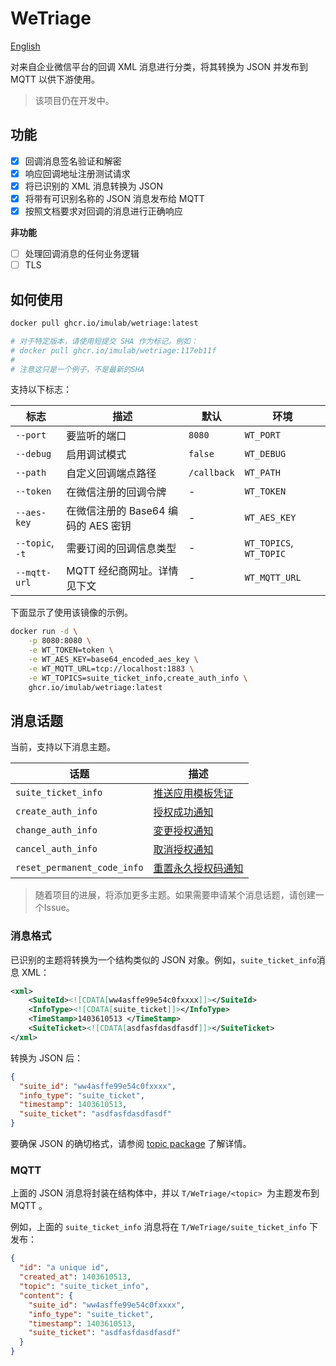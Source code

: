 # WeTriage

[English](./README.md)

对来自企业微信平台的回调 XML 消息进行分类，将其转换为 JSON 并发布到 MQTT 以供下游使用。

>该项目仍在开发中。

## 功能

- [x] 回调消息签名验证和解密
- [x] 响应回调地址注册测试请求
- [x] 将已识别的 XML 消息转换为 JSON
- [x] 将带有可识别名称的 JSON 消息发布给 MQTT
- [x] 按照文档要求对回调的消息进行正确响应

**非功能**
- [ ] 处理回调消息的任何业务逻辑
- [ ] TLS

## 如何使用

```bash
docker pull ghcr.io/imulab/wetriage:latest

# 对于特定版本，请使用短提交 SHA 作为标记。例如：
# docker pull ghcr.io/imulab/wetriage:117eb11f
#
# 注意这只是一个例子，不是最新的SHA
```

支持以下标志：

| 标志              | 描述                       | 默认          | 环境                      |
|-----------------|--------------------------|-------------|-------------------------|
| `--port`        | 要监听的端口                   | `8080`      | `WT_PORT`               |
| `--debug`       | 启用调试模式                   | `false`     | `WT_DEBUG`              |
| `--path`        | 自定义回调端点路径                | `/callback` | `WT_PATH`               |
| `--token`       | 在微信注册的回调令牌               | -           | `WT_TOKEN`              |
| `--aes-key`     | 在微信注册的 Base64 编码的 AES 密钥 | -           | `WT_AES_KEY`            |
| `--topic`, `-t` | 需要订阅的回调信息类型              | -           | `WT_TOPICS`, `WT_TOPIC` |
| `--mqtt-url`    | MQTT 经纪商网址。详情见下文         | -           | `WT_MQTT_URL`           |

下面显示了使用该镜像的示例。

```bash
docker run -d \
    -p 8080:8080 \
    -e WT_TOKEN=token \
    -e WT_AES_KEY=base64_encoded_aes_key \
    -e WT_MQTT_URL=tcp://localhost:1883 \
    -e WT_TOPICS=suite_ticket_info,create_auth_info \
    ghcr.io/imulab/wetriage:latest
```

## 消息话题

当前，支持以下消息主题。

| 话题                          | 描述                                                                                                                        |
|-----------------------------|---------------------------------------------------------------------------------------------------------------------------|
| `suite_ticket_info`         | [推送应用模板凭证](https://developer.work.weixin.qq.com/document/path/97173)                                                      |
| `create_auth_info`          | [授权成功通知](https://developer.work.weixin.qq.com/document/path/97174)                                                        |
| `change_auth_info`          | [変更授权通知](https://developer.work.weixin.qq.com/document/path/97174#%E5%8F%98%E6%9B%B4%E6%8E%88%E6%9D%83%E9%80%9A%E7%9F%A5) |
| `cancel_auth_info`          | [取消授权通知](https://developer.work.weixin.qq.com/document/path/97174#%E5%8F%96%E6%B6%88%E6%8E%88%E6%9D%83%E9%80%9A%E7%9F%A5) |
| `reset_permanent_code_info` | [重置永久授权码通知](https://developer.work.weixin.qq.com/document/path/97175)                                                     |

> 随着项目的进展，将添加更多主题。如果需要申请某个消息话题，请创建一个Issue。

### 消息格式

已识别的主题将转换为一个结构类似的 JSON 对象。例如，`suite_ticket_info`消息 XML：

```xml
<xml>
    <SuiteId><![CDATA[ww4asffe99e54c0fxxxx]]></SuiteId>
    <InfoType><![CDATA[suite_ticket]]></InfoType>
    <TimeStamp>1403610513 </TimeStamp>
    <SuiteTicket><![CDATA[asdfasfdasdfasdf]]></SuiteTicket>
</xml>
```

转换为 JSON 后：

```json
{
  "suite_id": "ww4asffe99e54c0fxxxx",
  "info_type": "suite_ticket",
  "timestamp": 1403610513,
  "suite_ticket": "asdfasfdasdfasdf"
}
```

要确保 JSON 的确切格式，请参阅 [topic package](./topic) 了解详情。

### MQTT

上面的 JSON 消息将封装在结构体中，并以 `T/WeTriage/<topic> `为主题发布到 MQTT 。

例如，上面的 `suite_ticket_info` 消息将在 `T/WeTriage/suite_ticket_info` 下发布：

```json
{
  "id": "a unique id",
  "created_at": 1403610513,
  "topic": "suite_ticket_info",
  "content": {
    "suite_id": "ww4asffe99e54c0fxxxx",
    "info_type": "suite_ticket",
    "timestamp": 1403610513,
    "suite_ticket": "asdfasfdasdfasdf"
  }
}
```
